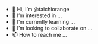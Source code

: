 - 👋 Hi, I’m @taichiorange
- 👀 I’m interested in ...
- 🌱 I’m currently learning ...
- 💞️ I’m looking to collaborate on ...
- 📫 How to reach me ...

<!---
taichiorange/taichiorange is a ✨ special ✨ repository because its `README.md` (this file) appears on your GitHub profile.
You can click the Preview link to take a look at your changes.
--->
